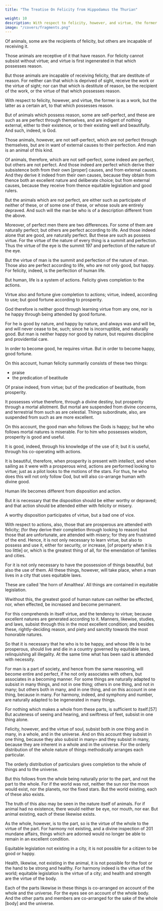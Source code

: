 ```yaml
---
title: "The Treatise On Felicity from Hippodamus the Thurian"

weight: 10
description: With respect to felicity, however, and virtue, the former is as a work, but the latter as a certain art, to that which possesses reason
image: "/covers/fragments.png"
---
```




Of animals, some are the recipients of felicity, but others are incapable of receiving it. 

Those animals are receptive of it that have reason. For felicity cannot subsist without virtue; and virtue is first ingenerated in that which possesses reason.

But those animals are incapable of receiving felicity, that are destitute of reason. For neither can that which is deprived of sight, receive the work or the virtue of sight; nor can that which is destitute of reason, be the recipient of the work, or the virtue of that which possesses reason. 

With respect to felicity, however, and virtue, the former is as a work, but the latter as a certain art, to that which possesses reason.

But of animals which possess reason, some are self-perfect, and these are such as are perfect through themselves, and are indigent of nothing external, either to their existence, or to their existing well and beautifully. And such, indeed, is God. 

Those animals, however, are not self-perfect, which are not perfect through themselves, but are in want of external causes to their perfection. And man is an animal of this kind. 

Of animals, therefore, which are not self-perfect, some indeed are perfect, but others are not perfect. And those indeed are perfect which derive their subsistence both from their own [proper] causes, and from external causes. And they derive it indeed from their own causes, because they obtain from thence both an excellent nature and deliberate choice; but from external causes, because they receive from thence equitable legislation and good rulers. 

But the animals which are not perfect, are either such as participate of neither of these, or of some one of these, or whose souls are entirely depraved. And such will the man be who is of a description different from the above.

Moreover, of perfect men there are two differences. For some of them are naturally perfect; but others are perfect according to life. And those indeed alone that are good, are naturally perfect. But these are such as possess virtue. For the virtue of the nature of every thing is a summit and perfection. Thus the virtue of the eye is the summit 197 and perfection of the nature of the eye. 

But the virtue of man is the summit and perfection of the nature of man. Those also are perfect according to life, who are not only good, but happy. For felicity, indeed, is the perfection of human life. 

But human, life is a system of actions. Felicity gives completion to the actions. 

Virtue also and fortune give completion to actions; virtue, indeed, according to use; but good fortune according to prosperity. 

God therefore is neither good through learning virtue from any one, nor is he happy through being attended by good fortune. 

For he is good by nature, and happy by nature, and always was and will be, and will never cease to be, such; since he is incorruptible, and naturally good. But man is neither happy nor good by nature, but requires discipline and providential care.

In order to become good, he requires virtue. But in order to become happy, good fortune. 

On this account, human felicity summarily consists of these two things:
- praise
- the predication of beatitude

Of praise indeed, from virtue; but of the predication of beatitude, from prosperity. 

It possesses virtue therefore, through a divine destiny, but prosperity through a mortal allotment. But mortal are suspended from divine concerns, and terrestrial from such as are celestial. Things subordinate, also, are suspended from such as are more excellent. 

On this account, the good man who follows the Gods is happy; but he who follows mortal natures is miserable. For to him who possesses wisdom, prosperity is good and useful. 

It is good, indeed, through his knowledge of the use of it; but it is useful, through his co-operating with actions. 

It is beautiful, therefore, when prosperity is present with intellect, and when sailing as it were with a prosperous wind, actions are performed looking to virtue; just as a pilot looks to the motions of the stars. For thus, he who does this will not only follow God, but will also co-arrange human with divine good.

Human life becomes different from disposition and action. 

But it is necessary that the disposition should be either worthy or depraved; and that action should be attended either with felicity or misery. 

A worthy disposition participates of virtue, but a bad one of vice. 

With respect to actions, also, those that are prosperous are attended with felicity; (for they derive their completion through looking to reason) but those that are unfortunate, are attended with misery; for they are frustrated of the end. Hence, it is not only necessary to learn virtue, but also to possess and use it, either for security, or increase, [of property when it is too little] or, which is the greatest thing of all, for the emendation of families and cities. 

For it is not only necessary to have the possession of things beautiful, but also the use of them. All these things, however, will take place, when a man lives in a city that uses equitable laws. 

These are called 'the horn of Amalthea'. All things are contained in equitable legislation. 

Wwithout this, the greatest good of human nature can neither be effected, nor, when effected, be increased and become permanent. 

For this comprehends in itself virtue, and the tendency to virtue; because excellent natures are generated according to it. Manners, likewise, studies, and laws, subsist through this in the most excellent condition; and besides these, rightly-deciding reason, and piety and sanctity towards the most honorable natures. 

So that it is necessary that he who is to be happy, and whose life is to be prosperous, should live and die in a country governed by equitable laws, relinquishing all illegality. At the same time what has been said is attended with necessity. 

For man is a part of society, and hence from the same reasoning, will become entire and perfect, if he not only associates with others, but associates in a becoming manner. For some things are naturally adapted to subsist in many things, and not in one thing; others in one thing, and not in many; but others both in many, and in one thing, and on this account in one thing, because in many. For harmony, indeed, and symphony and number, are naturally adapted to be ingenerated in many things.

For nothing which makes a whole from these parts, is sufficient to itself.[57] But acuteness of seeing and hearing, and swiftness of feet, subsist in one thing alone. 

Felicity, however, and the virtue of soul, subsist both in one thing and in many, in a whole, and in the universe. And on this account they subsist in one thing, because they also subsist in many= and they subsist in many, because they are inherent in a whole and in the universe. For the orderly distribution of the whole nature of things methodically arranges each particular.

The orderly distribution of particulars gives completion to the whole of things and to the universe. 

But this follows from the whole being naturally prior to the part, and not the part to the whole. For if the world was not, neither the sun nor the moon would exist, nor the planets, nor the fixed stars. But the world existing, each of these also exists.

The truth of this also may be seen in the nature itself of animals. For if animal had no existence, there would neither be eye, nor mouth, nor ear. But animal existing, each of these likewise exists. 

As the whole, however, is to the part, so is the virtue of the whole to the virtue of the part. For harmony not existing, and a divine inspection of 201 mundane affairs, things which are adorned would no longer be able to remain in an excellent condition. 

Equitable legislation not existing in a city, it is not possible for a citizen to be good or happy. 

Health, likewise, not existing in the animal, it is not possible for the foot or the hand to be strong and healthy. For harmony indeed is the virtue of the world; equitable legislation is the virtue of a city; and health and strength are the virtue of the body. 

Each of the parts likewise in these things is co-arranged on account of the whole and the universe. For the eyes see on account of the whole body. And the other parts and members are co-arranged for the sake of the whole [body] and the universe.
